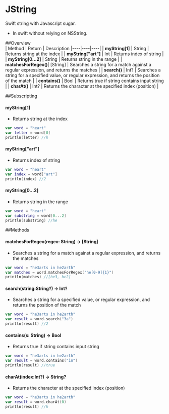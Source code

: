 # JString
Swift string with Javascript sugar.
- In swift without relying on NSString.    

##Overview    
|  Method | Return | Description
|----|----|----|
|  **myString[1]** | String | Returns string at the index |
|  **myString["art"]** | Int | Returns index of string |
|  **myString[0...2]** | String | Returns string in the range  |
|  **matchesForRegex()**| [String] | Searches a string for a match against a regular expression, and returns the matches |
|  **search()** | Int? | Searches a string for a specified value, or regular expression, and returns the position of the match |
|  **contains()** | Bool | Returns true if string contains input string   |
|  **charAt()** | Int? | Returns the character at the specified index (position) |


##Subscripting        
#### myString[1]
- Returns string at the index    
````swift
var word = "heart"
var letter = word[0]
println(letter) //h
````    
#### myString["art"]
- Returns index of string    
````swift
var word = "heart"
var index = word["art"]
println(index) //2
````    
#### myString[0...2]
- Returns string in the range    
````swift
var word = "heart"
var substring = word[0...2]
println(substring) //he
````    
##Methods      
#### matchesForRegex(regex: String) -> [String]
- Searches a string for a match against a regular expression, and returns the matches    
````swift
var word = "he3arts in he2arth"
var matches = word.matchesForRegex("he[0-9]{1}")
println(matches) //[he3, he2]
````    
#### search(string:String?) -> Int?
- Searches a string for a specified value, or regular expression, and returns the position of the match    
````swift
var word = "he3arts in he2arth"
var result = word.search("3a")
println(result) //2
````    
#### contains(s: String) -> Bool
- Returns true if string contains input string   
````swift
var word = "he3arts in he2arth"
var result = word.contains("in")
println(result) //true
````    
#### charAt(index:Int?) -> String?
- Returns the character at the specified index (position) 
````swift
var word = "he3arts in he2arth"
var result = word.charAt(0)
println(result) //h
````    
